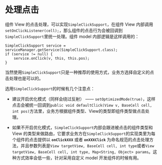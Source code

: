 <div>
<h1 class="page__title" itemprop="headline">处理点击
</h1>
 <p>组件 View 的点击处理，可以实现<code class="highlighter-rouge">SimpleClickSupport</code>，在组件 View 内部调用<code class="highlighter-rouge">setOnClickListener(cell);</code>，那么组件的点击行为会被回调到<code class="highlighter-rouge">SimpleClickSupport</code>里统一处理。组件 model 内部逻辑是这样调用的：</p>

<div class="highlighter-rouge"><pre class="highlight"><code>SimpleClickSupport service = serviceManager.getService(SimpleClickSupport.class);
if (service != null) {
    service.onClick(v, this, this.pos);
}
</code></pre>
</div>

<p>当然使用<code class="highlighter-rouge">SimpleClickSupport</code>只是一种推荐的使用方式，业务方选择自定义的点击处理也是可以的。</p>

<p>选用<code class="highlighter-rouge">SimpleClickSupport</code>的时候有几个注意点：</p>

<ul>
  <li>
    <p>建议开启优化模式（同样会绕过反射） —— <code class="highlighter-rouge">setOptimizedMode(true)</code>，这样点击会被统一回调到<code class="highlighter-rouge">public void defaultClick(View v, BaseCell cell, int pos)</code>方法里，业务方根据组件类型、View的类型即组件类型做点击处理。</p>
  </li>
  <li>
    <p>如果不开启优化模式，<code class="highlighter-rouge">SimpleClickSupport</code>内部会跟进被点击的组件类型和 View 的类型来做路由，它要求业务方在<code class="highlighter-rouge">SimpleClickSupport</code>的实现类里为每个组件的点击提供以 <strong><code class="highlighter-rouge">onClickXXX</code></strong> 或者 <strong><code class="highlighter-rouge">onXXXClick</code></strong> 为命名规范的点击处理方法，并且参数列表是<code class="highlighter-rouge">View targetView, BaseCell cell, int type</code>或者<code class="highlighter-rouge">View targetView, BaseCell cell, int type, Map&lt;String, Object&gt; params</code>。这种方式效率会低一些，针对采用自定义 model 开发组件的时候有用。</p>
  </li>
</ul>
